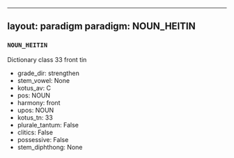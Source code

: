 
---
layout: paradigm
paradigm: NOUN_HEITIN
---
### ` NOUN_HEITIN `

Dictionary class 33 front tin
* grade_dir: strengthen
* stem_vowel: None
* kotus_av: C
* pos: NOUN
* harmony: front
* upos: NOUN
* kotus_tn: 33
* plurale_tantum: False
* clitics: False
* possessive: False
* stem_diphthong: None
